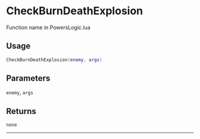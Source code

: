 # CheckBurnDeathExplosion
Function name in PowersLogic.lua
## Usage
```lua
CheckBurnDeathExplosion(enemy, args)
```
## Parameters
`enemy`, `args`
## Returns
`none`

---
